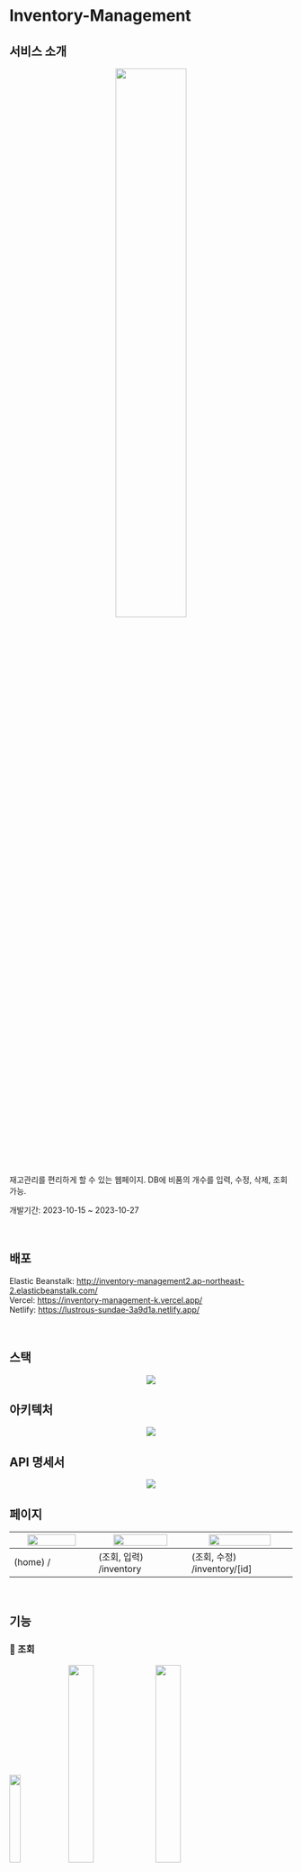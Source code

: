 # Inventory-Management
## 서비스 소개
<p align="center">
 <img src="https://github.com/AngryDoggaebi/Inventory-Management/assets/120698922/cf7f4e2c-aabb-421f-84fe-ec7b305afc43" width='50%' />
<p />

재고관리를 편리하게 할 수 있는 웹페이지. DB에 비품의 개수를 입력, 수정, 삭제, 조회 가능.

개발기간: 2023-10-15 ~ 2023-10-27

<br />

## 배포
Elastic Beanstalk: http://inventory-management2.ap-northeast-2.elasticbeanstalk.com/ <br />
Vercel: https://inventory-management-k.vercel.app/ <br />
Netlify: https://lustrous-sundae-3a9d1a.netlify.app/ <br />
 
<br />


## 스택
<p align="center">
 <img src="https://github.com/AngryDoggaebi/Inventory-Management/assets/120698922/e695182f-4e25-4ab5-83ab-4d70ae4ff4a0" />
<p />


## 아키텍처
<p align="center">
 <img src="https://github.com/AngryDoggaebi/Inventory-Management/assets/120698922/a877d76f-c703-4020-af1b-97548697b546" />
<p />

## API 명세서
<p align="center">
 <img src="https://github.com/AngryDoggaebi/Inventory-Management/assets/120698922/41b152ff-a7ba-47fb-9c40-5c5ecc10eb1c" />
<p />

## 페이지
<table>
  <thead>
    <tr>
      <th width="333"> 
       <img src="https://github.com/AngryDoggaebi/Inventory-Management/assets/120698922/6378ab3f-0df8-4d8a-b6ff-adf910c346ee" width='80%' />
      </th>
      <th width="333">
       <img src="https://github.com/AngryDoggaebi/Inventory-Management/assets/120698922/f2798e7b-f02e-45e8-94aa-c7ce3f37d814" width='80%' />
      </th>
      <th width="333"">
       <img src="https://github.com/AngryDoggaebi/Inventory-Management/assets/120698922/ed73a805-5113-4582-a287-d6168cfbb1c8" width='80%' />
      </th>
    </tr>
  </thead>
  <tbody>
    <tr>
      <td>(home)  /</td>
      <td>(조회, 입력)  /inventory</td>
      <td>(조회, 수정)  /inventory/[id]</td>
    </tr>
  </tbody>
</table>
<br />

## 기능

### 🧾 조회

<img src="https://github.com/AngryDoggaebi/Inventory-Management/assets/120698922/82f3431f-5d6e-41ef-b39c-dbf93f222a7d" width="20%" />
<img src="https://github.com/AngryDoggaebi/Inventory-Management/assets/120698922/7a732ed2-8155-40c5-82e8-7b42d2780abd" width="30%" />
<img src="https://github.com/AngryDoggaebi/Inventory-Management/assets/120698922/86a9158c-392c-4073-b7d5-d7378789b396" width="30%"/>

- 달력
  - 원하는 날짜 선택
  - 최초 데이터 등록 이전 날짜 선택 불가
  - 오늘 이후 날짜 선택 불가

- 데이터 선택시
  - 선택한 날짜의 앞 3일, 뒤 3일, 총 7일의 데이터 조회 가능
  - 모든 데이터 수정 가능
  - 오늘 날짜의 데이터만 삭제 가능
 
- 앞, 뒤로 데이터가 2개 이상 나오지 않는 날짜 선택시
  - 마지막 날짜 선택시 앞 6개, 끝에서 두 번째 날짜 선택시 앞5개 뒤 1개 데이터를 보여주는 등 항상 총 7개의 데이터가 조회되도록 구현
 
- 오늘 날짜 선택했는데 아직 입력된 데이터가 없는 경우
  - 어제 날짜까지만 조회됨
  - 붉은색 테두리 표시 없음

- 그 외 기능
  - 오늘 데이터를 입력하지 않고 날짜가 넘어가는 경우 자동으로 빈 데이터 입력 (추후 수정 가능하도록)
  - *표시된 비품의 경우 숫자 또는 충분, 부족, 없음으로 입력하면 조회시 자동 컬러링 되어 비품량 파악에 용이

<br />

### 📝 입력

<img src="https://github.com/AngryDoggaebi/Inventory-Management/assets/120698922/8311bcb2-4388-4105-9135-c57e324ad685" width="15%" />

- 입력
  - 오늘 비품 개수를 입력할 수 있음
  - error
    - 오늘 데이터가 이미 등록된 경우
    - 빈 값이 있을 경우
  - *표시된 비품의 경우 숫자 또는 충분, 부족, 없음으로 입력 가능, 조회시 자동 컬러링 되어 비품량 파악에 용이
    
<br />

### ✏️ 수정

<img src="https://github.com/AngryDoggaebi/Inventory-Management/assets/120698922/eb9b3b8a-4da6-48e8-accb-cbc3936eb0d9" width="15%" />
<img src="https://github.com/AngryDoggaebi/Inventory-Management/assets/120698922/b1f67a30-07ad-4bb8-a676-c511b197b6e0" width="20%" />

- 수정
  - 수정할 데이터가 자동으로 채워짐
  - 조회하는 데이터와 수정할 데이터의 날짜를 둘 다 파란색으로 표시해 혼란 최소화
  - error
    - 빈 값이 있을 경우
  - 오늘 데이터가 아직 없을 경우 /inventory 페이지로 이동하여 오늘 데이터를 포스팅 할 수 있는 기회 제공
      

<br />
<br />
<br />







